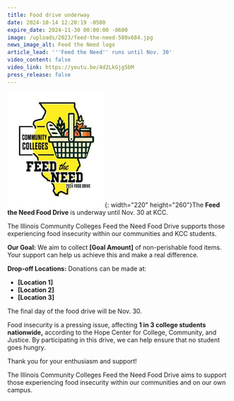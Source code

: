```yaml
---
title: Food drive underway
date: 2024-10-14 12:20:19 -0500
expire_date: 2024-11-30 00:00:00 -0600
image: /uploads/2023/feed-the-need-580x684.jpg
news_image_alt: Feed the Need logo
article_lead: '''Feed the Need'' runs until Nov. 30'
video_content: false
video_link: https://youtu.be/4d2LkGjg5bM
press_release: false
---
```

![Feed the Need logo](/uploads/2023/feed-the-need-220x260.jpg "Feed the Need"){: width="220" height="260"}The **Feed the Need Food Drive** is underway until Nov. 30 at KCC.

The Illinois Community Colleges Feed the Need Food Drive supports those experiencing food insecurity within our communities and KCC students.

**Our Goal:** We aim to collect **\[Goal Amount\]** of non-perishable food items. Your support can help us achieve this and make a real difference.

**Drop-off Locations:** Donations can be made at:

* **\[Location 1\]**
* **\[Location 2\]**
* **\[Location 3\]**

The final day of the food drive will be Nov. 30.

Food insecurity is a pressing issue, affecting **1 in 3 college students nationwide,** according to the Hope Center for College, Community, and Justice. By participating in this drive, we can help ensure that no student goes hungry.

Thank you for your enthusiasm and support!

The Illinois Community Colleges Feed the Need Food Drive aims to support those experiencing food insecurity within our communities and on our own campus.

&nbsp;

<br>